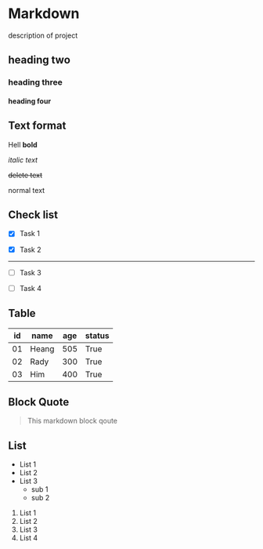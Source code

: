 # Markdown
description of project
## heading two
### heading three
#### heading four

## Text format

Hell **bold**

*italic text*

~~delete text~~

normal text 

## Check list
-[x] Task 1

-[x] Task 2
---

-[ ] Task 3

-[ ] Task 4

## Table
| id | name | age | status |
| -- | -----| --- | ------ |
| 01 | Heang| 505 | True   |
| 02 | Rady | 300 | True   |
| 03 | Him  | 400 | True   |

## Block Quote
> This markdown block qoute

## List
- List 1
- List 2
- List 3
  - sub 1
  - sub 2


1. List 1
1. List 2
1. List 3
1. List 4